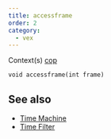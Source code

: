 ```yaml
---
title: accessframe
order: 2
category:
  - vex
---
```




Context(s)
[cop](../contexts/cop.html)

`void accessframe(int frame)`



## See also

- [Time Machine](../../nodes/cop2/tima.html)
- [Time Filter](../../nodes/cop2/timefilter.html)
